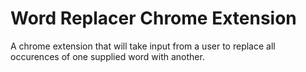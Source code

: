 # Word Replacer Chrome Extension

A chrome extension that will take input from a user to replace all occurences of one supplied word with another. 
